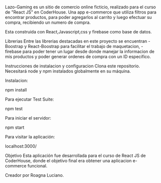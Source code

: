 Lazo-Gaming es un sitio de comercio online ficticio, realizado para el curso de "React JS" en CoderHouse.
Una app e-commerce que utiliza filtros para encontrar productos, para poder agregarlos al carrito y luego efectuar su compra, recibiendo un numero de compra.

Esta construida con React,Javascript,css y firebase como base de datos.

Librerias
Entre las librerias destacadas en este proyecto se encuentran -Boostrap y React-Boostrap para facilitar el trabajo de maquetacion, -firebase para poder tener un lugar desde donde manejar la informacion de mis productos y poder generar ordenes de compra con un ID especifico.

Instrucciones de instalacion y configuracion
Clona este repositorio. Necesitará node y npm instalados globalmente en su máquina.

Instalacion:

npm install

Para ejecutar Test Suite:

npm test

Para iniciar el servidor:

npm start

Para visitar la aplicación:

localhost:3000/

Objetivo
Esta aplicación fue desarrollada para el curso de React JS de CoderHouse, donde el objetivo final era obtener una aplicacion e-commerce funcional.

Creador por Roagna Luciano.
